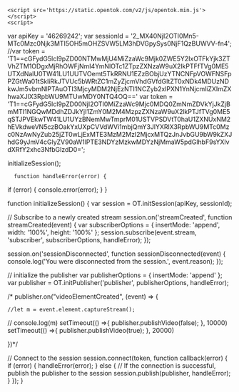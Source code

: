 <html>
  <head></head>
  <body>
    <div id='myPublisherDiv'></div>
    <div id='subscribersDiv'></div>


    <script src='https://static.opentok.com/v2/js/opentok.min.js'></script>
    <script>
var apiKey = '46269242';
var sessionId = '2_MX40NjI2OTI0Mn5-MTc0Mzc0Njk3MTI5OH5mOHZSVW5LM3hDVGpySys0NjF1QzBUWVV-fn4';
//var token = 'T1==cGFydG5lcl9pZD00NTMwMjU4MiZzaWc9Mjk0ZWE5Y2IxOTFkYjk3ZTVhZTM1ODgxMjRhOWFjNmI4YmNlOTc1ZTpzZXNzaW9uX2lkPTFfTVg0ME5UTXdNalU0TW41LU1UUTVOemt5TkRRNU1EZzBObjUzYTNCNFpVOWFNSFpPZGtWa01tSkliRkJTVUc5bWRtZC1mZyZjcmVhdGVfdGltZT0xNDk4MDUzNDkwJm5vbmNlPTAuOTI3MjcyMDM2NjEzNTI1NCZyb2xlPXN1YnNjcmliZXImZXhwaXJlX3RpbWU9MTUwMDY0NTQ4OQ=='
var token = 'T1==cGFydG5lcl9pZD00NjI2OTI0MiZzaWc9Mjc0MDQ0ZmNmZDVkYjJkZjBmMTI1NGQwMDdhZDJkYjI1ZmY0M2M4MzpzZXNzaW9uX2lkPTJfTVg0ME5qSTJPVEkwTW41LU1UYzBNemMwTmprM01USTVPSDVtT0haU1ZXNUxNM2hEVkdweVN5czBOakYxUXpCVVdWVi1mbjQmY3JlYXRlX3RpbWU9MTc0Mzc0NzAwNyZub25jZT0wLjExMTE3MzM2MzI2MjcxMTQzJnJvbGU9bW9kZXJhdG9yJmV4cGlyZV90aW1lPTE3NDYzMzkwMDYzNjMmaW5pdGlhbF9sYXlvdXRfY2xhc3NfbGlzdD0=';


initializeSession();

      function handleError(error) {
  if (error) {
    console.error(error);
  }
}

function initializeSession() {
  var session = OT.initSession(apiKey, sessionId);

  // Subscribe to a newly created stream
  session.on('streamCreated', function streamCreated(event) {
    var subscriberOptions = {
      insertMode: 'append',
      width: '100%',
      height: '100%'
    };
    session.subscribe(event.stream, 'subscriber', subscriberOptions, handleError);
  });

  session.on('sessionDisconnected', function sessionDisconnected(event) {
    console.log('You were disconnected from the session.', event.reason);
  });

  // initialize the publisher
  var publisherOptions = {
    insertMode: 'append'
  };
  var publisher = OT.initPublisher('publisher', publisherOptions, handleError);

 /* publisher.on("videoElementCreated", (event) => {

    //let m = event.element.captureStream();
   // console.log(m)
    setTimeout(() =>{
      publisher.publishVideo(false);
    }, 10000)
    setTimeout(() =>{
      publisher.publishVideo(true);
    }, 20000)

  })*/


  // Connect to the session
  session.connect(token, function callback(error) {
    if (error) {
      handleError(error);
    } else {
      // If the connection is successful, publish the publisher to the session
      session.publish(publisher, handleError);
    }
  });
}
                                       </script>
                                       </html>
